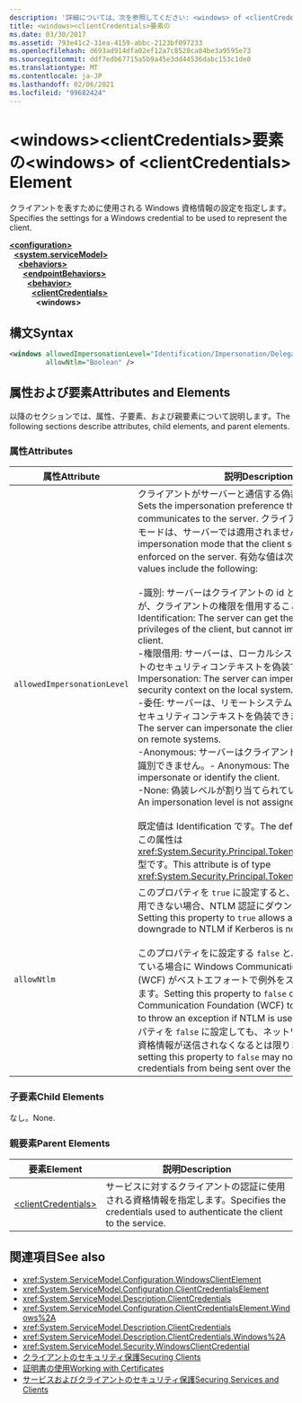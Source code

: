 ```yaml
---
description: '詳細については、次を参照してください: <windows> of <clientCredentials> 要素'
title: <windows><clientCredentials>要素の
ms.date: 03/30/2017
ms.assetid: 793e41c2-31ea-4159-abbc-2123bf097233
ms.openlocfilehash: d693ad914dfa02ef12a7c8520ca84be3a9595e73
ms.sourcegitcommit: ddf7edb67715a5b9a45e3dd44536dabc153c1de0
ms.translationtype: MT
ms.contentlocale: ja-JP
ms.lasthandoff: 02/06/2021
ms.locfileid: "99682424"
---
```

# <a name="windows-of-clientcredentials-element"></a><span data-ttu-id="d42fd-103">\<windows>\<clientCredentials>要素の</span><span class="sxs-lookup"><span data-stu-id="d42fd-103">\<windows> of \<clientCredentials> Element</span></span>

<span data-ttu-id="d42fd-104">クライアントを表すために使用される Windows 資格情報の設定を指定します。</span><span class="sxs-lookup"><span data-stu-id="d42fd-104">Specifies the settings for a Windows credential to be used to represent the client.</span></span>  
  
[**\<configuration>**](../configuration-element.md)\
&nbsp;&nbsp;[**\<system.serviceModel>**](system-servicemodel.md)\
&nbsp;&nbsp;&nbsp;&nbsp;[**\<behaviors>**](behaviors.md)\
&nbsp;&nbsp;&nbsp;&nbsp;&nbsp;&nbsp;[**\<endpointBehaviors>**](endpointbehaviors.md)\
&nbsp;&nbsp;&nbsp;&nbsp;&nbsp;&nbsp;&nbsp;&nbsp;[**\<behavior>**](behavior-of-endpointbehaviors.md)\
&nbsp;&nbsp;&nbsp;&nbsp;&nbsp;&nbsp;&nbsp;&nbsp;&nbsp;&nbsp;[**\<clientCredentials>**](clientcredentials.md)\
&nbsp;&nbsp;&nbsp;&nbsp;&nbsp;&nbsp;&nbsp;&nbsp;&nbsp;&nbsp;&nbsp;&nbsp;**\<windows>**  
  
## <a name="syntax"></a><span data-ttu-id="d42fd-105">構文</span><span class="sxs-lookup"><span data-stu-id="d42fd-105">Syntax</span></span>  
  
```xml  
<windows allowedImpersonationLevel="Identification/Impersonation/Delegation/Anonymous/None"
         allowNtlm="Boolean" />
```  
  
## <a name="attributes-and-elements"></a><span data-ttu-id="d42fd-106">属性および要素</span><span class="sxs-lookup"><span data-stu-id="d42fd-106">Attributes and Elements</span></span>  

 <span data-ttu-id="d42fd-107">以降のセクションでは、属性、子要素、および親要素について説明します。</span><span class="sxs-lookup"><span data-stu-id="d42fd-107">The following sections describe attributes, child elements, and parent elements.</span></span>  
  
### <a name="attributes"></a><span data-ttu-id="d42fd-108">属性</span><span class="sxs-lookup"><span data-stu-id="d42fd-108">Attributes</span></span>  
  
|<span data-ttu-id="d42fd-109">属性</span><span class="sxs-lookup"><span data-stu-id="d42fd-109">Attribute</span></span>|<span data-ttu-id="d42fd-110">説明</span><span class="sxs-lookup"><span data-stu-id="d42fd-110">Description</span></span>|  
|---------------|-----------------|  
|`allowedImpersonationLevel`|<span data-ttu-id="d42fd-111">クライアントがサーバーと通信する偽装設定を設定します。</span><span class="sxs-lookup"><span data-stu-id="d42fd-111">Sets the impersonation preference that the client communicates to the server.</span></span> <span data-ttu-id="d42fd-112">クライアントが選択する偽装モードは、サーバーでは適用されません。</span><span class="sxs-lookup"><span data-stu-id="d42fd-112">The impersonation mode that the client selects is not enforced on the server.</span></span> <span data-ttu-id="d42fd-113">有効な値は次のとおりです。</span><span class="sxs-lookup"><span data-stu-id="d42fd-113">Valid values include the following:</span></span><br /><br /> <span data-ttu-id="d42fd-114">-識別: サーバーはクライアントの id と特権を取得できますが、クライアントの権限を借用することはできません。</span><span class="sxs-lookup"><span data-stu-id="d42fd-114">-   Identification: The server can get the identity and privileges of the client, but cannot impersonate the client.</span></span><br /><span data-ttu-id="d42fd-115">-権限借用: サーバーは、ローカルシステム上のクライアントのセキュリティコンテキストを偽装できます。</span><span class="sxs-lookup"><span data-stu-id="d42fd-115">-   Impersonation: The server can impersonate the client's security context on the local system.</span></span><br /><span data-ttu-id="d42fd-116">-委任: サーバーは、リモートシステム上のクライアントのセキュリティコンテキストを偽装できます。</span><span class="sxs-lookup"><span data-stu-id="d42fd-116">-   Delegation: The server can impersonate the client's security context on remote systems.</span></span><br /><span data-ttu-id="d42fd-117">-Anonymous: サーバーはクライアントの権限を借用または識別できません。</span><span class="sxs-lookup"><span data-stu-id="d42fd-117">-   Anonymous: The server cannot impersonate or identify the client.</span></span><br /><span data-ttu-id="d42fd-118">-None: 偽装レベルが割り当てられていません。</span><span class="sxs-lookup"><span data-stu-id="d42fd-118">-   None: An impersonation level is not assigned.</span></span><br /><br /> <span data-ttu-id="d42fd-119">既定値は Identification です。</span><span class="sxs-lookup"><span data-stu-id="d42fd-119">The default is Identification.</span></span> <span data-ttu-id="d42fd-120">この属性は <xref:System.Security.Principal.TokenImpersonationLevel> 型です。</span><span class="sxs-lookup"><span data-stu-id="d42fd-120">This attribute is of type <xref:System.Security.Principal.TokenImpersonationLevel>.</span></span>|  
|`allowNtlm`|<span data-ttu-id="d42fd-121">このプロパティを `true` に設定すると、Kerberos 認証を利用できない場合、NTLM 認証にダウングレードできます。</span><span class="sxs-lookup"><span data-stu-id="d42fd-121">Setting this property to `true` allows authentication to downgrade to NTLM if Kerberos is not available.</span></span><br /><br /> <span data-ttu-id="d42fd-122">このプロパティをに設定する `false` と、NTLM が使用されている場合に Windows Communication Foundation (WCF) がベストエフォートで例外をスローするようになります。</span><span class="sxs-lookup"><span data-stu-id="d42fd-122">Setting this property to `false` causes Windows Communication Foundation (WCF) to make a best-effort to throw an exception if NTLM is used.</span></span> <span data-ttu-id="d42fd-123">ただし、このプロパティを `false` に設定しても、ネットワーク経由で NTLM 資格情報が送信されなくなるとは限りません。</span><span class="sxs-lookup"><span data-stu-id="d42fd-123">Note that setting this property to `false` may not prevent NTLM credentials from being sent over the wire.</span></span>|  
  
### <a name="child-elements"></a><span data-ttu-id="d42fd-124">子要素</span><span class="sxs-lookup"><span data-stu-id="d42fd-124">Child Elements</span></span>  

 <span data-ttu-id="d42fd-125">なし。</span><span class="sxs-lookup"><span data-stu-id="d42fd-125">None.</span></span>  
  
### <a name="parent-elements"></a><span data-ttu-id="d42fd-126">親要素</span><span class="sxs-lookup"><span data-stu-id="d42fd-126">Parent Elements</span></span>  
  
|<span data-ttu-id="d42fd-127">要素</span><span class="sxs-lookup"><span data-stu-id="d42fd-127">Element</span></span>|<span data-ttu-id="d42fd-128">説明</span><span class="sxs-lookup"><span data-stu-id="d42fd-128">Description</span></span>|  
|-------------|-----------------|  
|[\<clientCredentials>](clientcredentials.md)|<span data-ttu-id="d42fd-129">サービスに対するクライアントの認証に使用される資格情報を指定します。</span><span class="sxs-lookup"><span data-stu-id="d42fd-129">Specifies the credentials used to authenticate the client to the service.</span></span>|  
  
## <a name="see-also"></a><span data-ttu-id="d42fd-130">関連項目</span><span class="sxs-lookup"><span data-stu-id="d42fd-130">See also</span></span>

- <xref:System.ServiceModel.Configuration.WindowsClientElement>
- <xref:System.ServiceModel.Configuration.ClientCredentialsElement>
- <xref:System.ServiceModel.Description.ClientCredentials>
- <xref:System.ServiceModel.Configuration.ClientCredentialsElement.Windows%2A>
- <xref:System.ServiceModel.Description.ClientCredentials>
- <xref:System.ServiceModel.Description.ClientCredentials.Windows%2A>
- <xref:System.ServiceModel.Security.WindowsClientCredential>
- [<span data-ttu-id="d42fd-131">クライアントのセキュリティ保護</span><span class="sxs-lookup"><span data-stu-id="d42fd-131">Securing Clients</span></span>](../../../wcf/securing-clients.md)
- [<span data-ttu-id="d42fd-132">証明書の使用</span><span class="sxs-lookup"><span data-stu-id="d42fd-132">Working with Certificates</span></span>](../../../wcf/feature-details/working-with-certificates.md)
- [<span data-ttu-id="d42fd-133">サービスおよびクライアントのセキュリティ保護</span><span class="sxs-lookup"><span data-stu-id="d42fd-133">Securing Services and Clients</span></span>](../../../wcf/feature-details/securing-services-and-clients.md)
